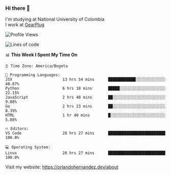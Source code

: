 ### Hi there 👋


<!--**AR4Z/AR4Z** is a ✨ _special_ ✨ repository because its `README.md` (this file) appears on your GitHub profile.

Here are some ideas to get you started:-->
I'm studying at National University of Colombia
<br>
I work at <a href="https://gearplug.io/en/">GearPlug</a>
<br>

<!--START_SECTION:waka-->
![Profile Views](http://img.shields.io/badge/Profile%20Views-1-blue)

![Lines of code](https://img.shields.io/badge/From%20Hello%20World%20I%27ve%20Written-18.5%20million%20lines%20of%20code-blue)

📊 **This Week I Spent My Time On** 

```text
⌚︎ Time Zone: America/Bogota

💬 Programming Languages: 
JSX                      13 hrs 54 mins      ████████████░░░░░░░░░░░░░   48.87% 
Python                   6 hrs 18 mins       █████░░░░░░░░░░░░░░░░░░░░   22.15% 
JavaScript               2 hrs 48 mins       ██░░░░░░░░░░░░░░░░░░░░░░░   9.88% 
Go                       2 hrs 23 mins       ██░░░░░░░░░░░░░░░░░░░░░░░   8.39% 
HTML                     1 hr 40 mins        █░░░░░░░░░░░░░░░░░░░░░░░░   5.88%

🔥 Editors: 
VS Code                  28 hrs 27 mins      █████████████████████████   100.0%

💻 Operating System: 
Linux                    28 hrs 27 mins      █████████████████████████   100.0%

```


<!--END_SECTION:waka-->


Visit my website: https://orlandohernandez.dev/about


